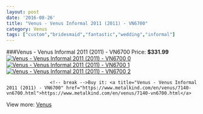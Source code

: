 ```yaml
---
layout: post
date: '2016-08-26'
title: "Venus - Venus Informal 2011 (2011) - VN6700"
category: Venus
tags: ["custom","bridesmaid","fantastic","wedding","informal"]
---
```

###Venus - Venus Informal 2011 (2011) - VN6700
Price: **$331.99**
<a href="https://www.metalkind.com/en/venus/7140-vn6700.html"><img src="http://img.metalkind.com/98190-thickbox_default/vn6700.jpg" alt="Venus - Venus Informal 2011 (2011) - VN6700 0" /></a>
<a href="https://www.metalkind.com/en/venus/7140-vn6700.html"><img src="http://img.metalkind.com/98191-thickbox_default/vn6700.jpg" alt="Venus - Venus Informal 2011 (2011) - VN6700 1" /></a>
<a href="https://www.metalkind.com/en/venus/7140-vn6700.html"><img src="http://img.metalkind.com/98192-thickbox_default/vn6700.jpg" alt="Venus - Venus Informal 2011 (2011) - VN6700 2" /></a>


					<!-- break -->Buy it: <a title="Venus - Venus Informal 2011 (2011) - VN6700" href="https://www.metalkind.com/en/venus/7140-vn6700.html">https://www.metalkind.com/en/venus/7140-vn6700.html</a>
View more: [Venus](https://www.metalkind.com/en/112-venus)
